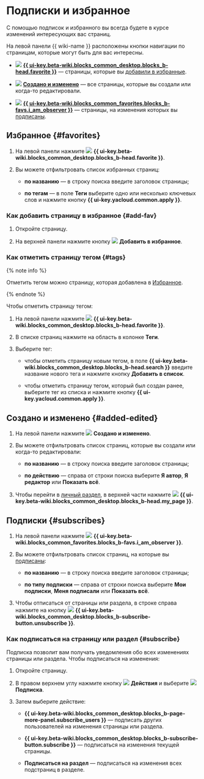 # Подписки и избранное

С помощью подписок и избранного вы всегда будете в курсе изменений интересующих вас страниц.

На левой панели {{ wiki-name }} расположены кнопки навигации по страницам, которые могут быть для вас интересны.

* ![](../_assets/wiki/svg/fav.svg) [**{{ ui-key.beta-wiki.blocks_common_desktop.blocks_b-head.favorite }}**](#favorites) — страницы, которые вы [добавили в избранные](#add-fav).

* ![](../_assets/wiki/svg/edited-icon.svg) [**Создано и изменено**](#added-edited) — все страницы, которые вы создали или когда-то редактировали.

* ![](../_assets/wiki/svg/subscriptions.svg) [**{{ ui-key.beta-wiki.blocks_common_favorites.blocks_b-favs.i_am_observer }}**](#subscribes) — страницы, на изменения которых вы [подписаны](#subscribe).

## Избранное {#favorites}

1. На левой панели нажмите ![](../_assets/wiki/svg/fav.svg) **{{ ui-key.beta-wiki.blocks_common_desktop.blocks_b-head.favorite }}**. 

1. Вы можете отфильтровать список избранных страниц:

	* **по названию** — в строку поиска введите заголовок страницы;

	* **по тегам** — в поле **Теги** выберите одно или несколько ключевых слов и нажмите кнопку **{{ ui-key.yacloud.common.apply }}**.

### Как добавить страницу в избранное {#add-fav}

1. Откройте страницу.

1. На верхней панели нажмите кнопку ![](../_assets/wiki/svg/add-favorites-icon.svg) **Добавить в избранное**.

### Как отметить страницу тегом {#tags} 

{% note info %}

Отметить тегом можно страницу, которая добавлена в [Избранное](#add-fav).

{% endnote %}

Чтобы отметить страницу тегом:

1. На левой панели нажмите ![](../_assets/wiki/svg/fav.svg) **{{ ui-key.beta-wiki.blocks_common_desktop.blocks_b-head.favorite }}**. 

1. В списке страниц нажмите на область в колонке **Теги**.

1. Выберите тег:

	* чтобы отметить страницу новым тегом, в поле **{{ ui-key.beta-wiki.blocks_common_desktop.blocks_b-head.search }}** введите название нового тега и нажмите кнопку **Добавить в список**.

	* чтобы отметить страницу тегом, который был создан ранее, выберите тег из списка и нажмите кнопку **{{ ui-key.yacloud.common.apply }}**.

## Создано и изменено {#added-edited}

1. На левой панели нажмите ![](../_assets/wiki/svg/edited-icon.svg) **Создано и изменено**.

1. Вы можете отфильтровать список страниц, которые вы создали или когда-то редактировали:

	* **по названию** — в строку поиска введите заголовок страницы;

	* **по действию** — справа от строки поиска выберите **Я автор**, **Я редактор** или **Показать всё**.

1. Чтобы перейти в [личный раздел](structure.md#personal_cluster), в верхней части нажмите ![](../_assets/wiki/svg/my-page.svg) **{{ ui-key.beta-wiki.blocks_common_desktop.blocks_b-head.my_page }}**.

## Подписки {#subscribes}

1. На левой панели нажмите ![](../_assets/wiki/svg/subscriptions.svg) **{{ ui-key.beta-wiki.blocks_common_favorites.blocks_b-favs.i_am_observer }}**.

1. Вы можете отфильтровать список страниц, на которые вы [подписаны](#subscribe):

    * **по названию** — в строку поиска введите заголовок страницы; 

    * **по типу подписки** — справа от строки поиска выберите **Мои подписки**, **Меня подписали** или **Показать всё**.

1. Чтобы отписаться от страницы или раздела, в строке справа нажмите на кнопку ![](../_assets/wiki/svg/unsubscribe.svg) **{{ ui-key.beta-wiki.blocks_common_desktop.blocks_b-subscribe-button.unsubscribe }}**.

### Как подписаться на страницу или раздел {#subscribe}

Подписка позволит вам получать уведомления обо всех изменениях страницы или раздела. Чтобы подписаться на изменения:

1. Откройте страницу.

1. В правом верхнем углу нажмите кнопку ![](../_assets/wiki/svg/actions-icon.svg) **Действия** и выберите ![](../_assets/wiki/svg/subscriptions.svg) **Подписка**.

1. Затем выберите действие:

	* **{{ ui-key.beta-wiki.blocks_common_desktop.blocks_b-page-more-panel.subscribe_users }}** — подписать других пользователей на изменения страницы или раздела. 

	* **{{ ui-key.beta-wiki.blocks_common_desktop.blocks_b-subscribe-button.subscribe }}** — подписаться на изменения текущей страницы.

	* **Подписаться на раздел** — подписаться на изменения всех подстраниц в разделе.

